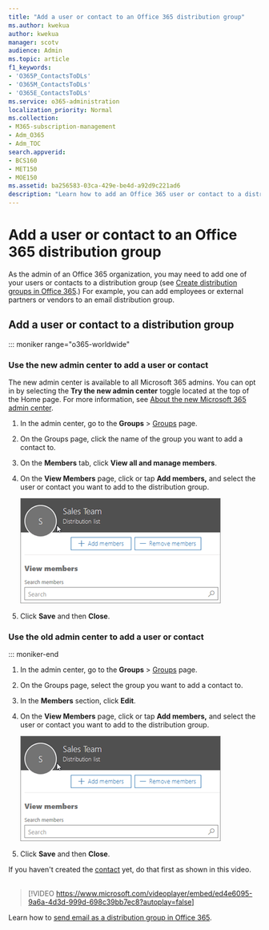 ```yaml
---
title: "Add a user or contact to an Office 365 distribution group"
ms.author: kwekua
author: kwekua
manager: scotv
audience: Admin
ms.topic: article
f1_keywords:
- 'O365P_ContactsToDLs'
- 'O365M_ContactsToDLs'
- 'O365E_ContactsToDLs'
ms.service: o365-administration
localization_priority: Normal
ms.collection: 
- M365-subscription-management 
- Adm_O365
- Adm_TOC
search.appverid:
- BCS160
- MET150
- MOE150
ms.assetid: ba256583-03ca-429e-be4d-a92d9c221ad6
description: "Learn how to add an Office 365 user or contact to a distribution group. For example, you can add an employee, partner, or a vendor to your email distribution group."
---
```


# Add a user or contact to an Office 365 distribution group

As the admin of an Office 365 organization, you may need to add one of your users or contacts to a distribution group (see [Create distribution groups in Office 365](../setup/create-distribution-lists.md).) For example, you can add employees or external partners or vendors to an email distribution group.
  
## Add a user or contact to a distribution group

::: moniker range="o365-worldwide"

### Use the new admin center to add a user or contact 

The new admin center is available to all Microsoft 365 admins. You can opt in by selecting the **Try the new admin center** toggle located at the top of the Home page. For more information, see [About the new Microsoft 365 admin center](../microsoft-365-admin-center-preview.md).

1. In the admin center, go to the **Groups** \> <a href="https://go.microsoft.com/fwlink/p/?linkid=2052855" target="_blank">Groups</a> page.

2. On the Groups page, click the name of the group you want to add a contact to.

3. On the **Members** tab, click **View all and manage members**.

4. On the **View Members** page, click or tap **Add members,** and select the user or contact you want to add to the distribution group. 
    
    ![Add members to distribution group](../media/f79f59f8-1606-43fe-bae6-df74f5b6259d.png)
  
5. Click **Save** and then **Close**.
    

### Use the old admin center to add a user or contact 

::: moniker-end

1. In the admin center, go to the **Groups** \> <a href="https://go.microsoft.com/fwlink/p/?linkid=2052855" target="_blank">Groups</a> page.
    
2. On the Groups page, select the group you want to add a contact to.
    
3. In the **Members** section, click **Edit**.
  
4. On the **View Members** page, click or tap **Add members,** and select the user or contact you want to add to the distribution group. 
    
    ![Add members to distribution group](../media/f79f59f8-1606-43fe-bae6-df74f5b6259d.png)
  
5. Click **Save** and then **Close**.
    
If you haven't created the [contact](../misc/contacts.md) yet, do that first as shown in this video. 
<br><br>
  
> [!VIDEO https://www.microsoft.com/videoplayer/embed/ed4e6095-9a6a-4d3d-999d-698c39bb7ec8?autoplay=false]
  
Learn how to [send email as a distribution group in Office 365](../manage/send-email-as-distribution-list.md).
  

